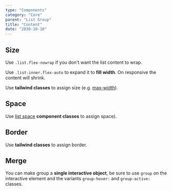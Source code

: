 ```yaml
---
type: "Components"
category: "Core"
parent: "List Group"
title: "Content"
date: "2030-10-10"
---
```


## Size

Use `.list.flex-nowrap` if you don't want the list content to wrap.

Use `.list-inner.flex-auto` to expand it to **fill width**. On responsive the content will shrink.

Use **tailwind classes** to assign size (e.g. [max-width](https://tailwindcss.com/docs/max-width)).

<demo>
  <demovanilla src="vanilla/components/core/list-group/size">
  </demovanilla>
</demo>

<demo>
  <demovanilla src="vanilla/components/core/list-group/size-vertical">
  </demovanilla>
</demo>

## Space

Use [list space](/components/core/list/content#space) **component classes** to assign space).

<demo>
  <demovanilla src="vanilla/components/core/list-group/space">
  </demovanilla>
</demo>

<demo>
  <demovanilla src="vanilla/components/core/list-group/space-vertical">
  </demovanilla>
</demo>

## Border

Use **tailwind classes** to assign border.

<demo>
  <demovanilla src="vanilla/components/core/list-group/border">
  </demovanilla>
</demo>

<demo>
  <demovanilla src="vanilla/components/core/list-group/border-vertical">
  </demovanilla>
</demo>

## Merge

You can make group a **single interactive object**, be sure to use `group` on the interactive element and the variants `group-hover:` and `group-active:` classes.

<demo>
  <demovanilla src="vanilla/components/core/list-group/merge">
  </demovanilla>
</demo>

<demo>
  <demovanilla src="vanilla/components/core/list-group/merge-vertical">
  </demovanilla>
</demo>
